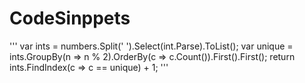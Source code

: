 # CodeSinppets

'''
var ints = numbers.Split(' ').Select(int.Parse).ToList();
var unique = ints.GroupBy(n => n % 2).OrderBy(c => c.Count()).First().First();
return ints.FindIndex(c => c == unique) + 1;
'''
